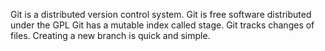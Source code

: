 Git is a distributed version control system.
Git is free software  distributed under the GPL
Git has a mutable index called stage.
Git tracks changes of files.
Creating a new branch is quick and simple.


